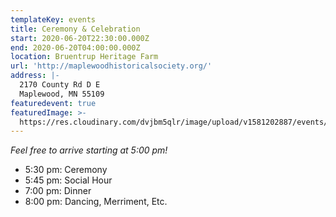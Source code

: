 ```yaml
---
templateKey: events
title: Ceremony & Celebration
start: 2020-06-20T22:30:00.000Z
end: 2020-06-20T04:00:00.000Z
location: Bruentrup Heritage Farm
url: 'http://maplewoodhistoricalsociety.org/'
address: |-
  2170 County Rd D E
  Maplewood, MN 55109
featuredevent: true
featuredImage: >-
  https://res.cloudinary.com/dvjbm5qlr/image/upload/v1581202887/events/IMG_20190906_094722_zr8l7s.jpg
---
```

*Feel free to arrive starting at 5:00 pm!*

* 5:30 pm: Ceremony
* 5:45 pm: Social Hour
* 7:00 pm: Dinner
* 8:00 pm: Dancing, Merriment, Etc.
